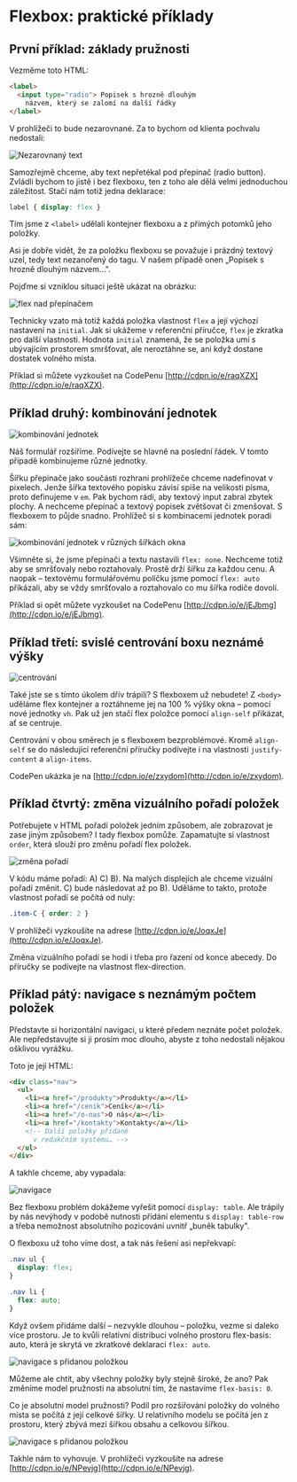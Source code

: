 # Flexbox: praktické příklady

## První příklad: základy pružnosti

Vezměme toto HTML:

```html
<label>
  <input type="radio"> Popisek s hrozně dlouhým
    názvem, který se zalomí na další řádky
</label>
```

V prohlížeči to bude nezarovnané. Za to bychom od klienta pochvalu nedostali:

![Nezarovnaný text](dist/images/original/flexbox-priklady-1.jpg)

Samozřejmě chceme, aby text nepřetékal pod přepínač (radio button). Zvládli bychom to jistě i bez flexboxu, ten z toho ale dělá velmi jednoduchou záležitost. Stačí nám totiž jedna deklarace:

```css
label { display: flex }
```

Tím jsme z `<label>` udělali kontejner flexboxu a z přímých potomků jeho položky.

Asi je dobře vidět, že za položku flexboxu se považuje i prázdný textový uzel, tedy text nezanořený do tagu. V našem případě onen „Popisek s hrozně dlouhým názvem…".

Pojďme si vzniklou situaci ještě ukázat na obrázku:

![flex nad přepínačem](dist/images/original/flexbox-priklady-2.jpg)

Technicky vzato má totiž každá položka vlastnost `flex` a její výchozí nastavení na `initial`. Jak si ukážeme v referenční příručce, `flex` je zkratka pro další vlastnosti. Hodnota `initial` znamená, že se položka umí s ubývajícím prostorem smršťovat, ale neroztáhne se, ani když dostane dostatek volného místa.

Příklad si můžete vyzkoušet na CodePenu [http://cdpn.io/e/raqXZX](http://cdpn.io/e/raqXZX).

## Příklad druhý: kombinování jednotek

![kombinování jednotek](dist/images/original/flexbox-priklady-3.jpg)

Náš formulář rozšíříme. Podívejte se hlavně na poslední řádek. V tomto případě kombinujeme různé jednotky.

Šířku přepínače jako součásti rozhraní prohlížeče chceme nadefinovat v pixelech. Jenže šířka textového popisku závisí spíše na velikosti písma, proto definujeme v `em`. Pak bychom rádi, aby textový input zabral zbytek plochy. A nechceme přepínač a textový popisek zvětšovat či zmenšovat. S flexboxem to půjde snadno. Prohlížeč si s kombinacemi jednotek poradí sám:

![kombinování jednotek v různých šířkách okna](dist/images/original/flexbox-priklady-4.jpg)

Všimněte si, že jsme přepínači a textu nastavili `flex: none`. Nechceme totiž aby se smršťovaly nebo roztahovaly. Prostě drží šířku za každou cenu. A naopak – textovému formulářovému políčku jsme pomocí `flex: auto` přikázali, aby se vždy smršťovalo a roztahovalo co mu šířka rodiče dovolí.

Příklad si opět můžete vyzkoušet na CodePenu [http://cdpn.io/e/jEJbmg](http://cdpn.io/e/jEJbmg).

## Příklad třetí: svislé centrování boxu neznámé výšky

![centrování](dist/images/original/flexbox-priklady-5.jpg)

Také jste se s tímto úkolem dřív trápili? S flexboxem už nebudete! Z `<body>` uděláme flex kontejner a roztáhneme jej na 100 % výšky okna – pomocí nové jednotky `vh`. Pak už jen stačí flex položce pomocí `align-self` přikázat, ať se centruje.

Centrování v obou směrech je s flexboxem bezproblémové. Kromě `align-self` se do následující referenční příručky podívejte i na vlastnosti `justify-content` a `align-items`.

CodePen ukázka je na [http://cdpn.io/e/zxydom](http://cdpn.io/e/zxydom).

## Příklad čtvrtý: změna vizuálního pořadí položek

Potřebujete v HTML pořadí položek jedním způsobem, ale zobrazovat je zase jiným způsobem? I tady flexbox pomůže. Zapamatujte si vlastnost `order`, která slouží pro změnu pořadí flex položek.

![změna pořadí](dist/images/original/flexbox-priklady-6.jpg)

V kódu máme pořadí: A) C) B). Na malých displejích ale chceme vizuální pořadí změnit. C) bude následovat až po B). Uděláme to takto, protože vlastnost pořadí se počítá od nuly:

```css
.item-C { order: 2 }
```

V prohlížeči vyzkoušíte na adrese [http://cdpn.io/e/JoqxJe](http://cdpn.io/e/JoqxJe).

Změna vizuálního pořadí se hodí i třeba pro řazení od konce abecedy. Do příručky se podívejte na vlastnost flex-direction.

## Příklad pátý: navigace s neznámým počtem položek

Představte si horizontální navigaci, u které předem neznáte počet položek. Ale nepředstavujte si ji prosím moc dlouho, abyste z toho nedostali nějakou ošklivou vyrážku.

Toto je její HTML:

```html
<div class="nav">
  <ul>
    <li><a href="/produkty">Produkty</a></li>
    <li><a href="/cenik">Ceník</a></li>
    <li><a href="/o-nas">O nás</a></li>
    <li><a href="/kontakty">Kontakty</a></li>
    <!-- Další položky přidané
      v redakčním systému… -->
  </ul>
</div>
```

A takhle chceme, aby vypadala:

![navigace](dist/images/original/flexbox-priklady-7.jpg)

Bez flexboxu problém dokážeme vyřešit pomocí `display: table`. Ale trápily by nás nevýhody v podobě nutnosti přidání elementu s `display: table-row` a třeba nemožnost absolutního pozicování uvnitř „buněk tabulky".

O flexboxu už toho víme dost, a tak nás řešení asi nepřekvapí:

```css
.nav ul {
  display: flex;
}

.nav li {
  flex: auto;
}
```

Když ovšem přidáme další – nezvykle dlouhou – položku, vezme si daleko více prostoru. Je to kvůli relativní distribuci volného prostoru flex-basis: auto, která je skrytá ve zkratkové deklaraci `flex: auto`.

![navigace s přidanou položkou](dist/images/original/flexbox-priklady-8.jpg)

Můžeme ale chtít, aby všechny položky byly stejně široké, že ano? Pak změníme model pružnosti na absolutní tím, že nastavíme `flex-basis: 0`.

Co je absolutní model pružnosti? Podíl pro rozšiřování položky do volného místa se počítá z její celkové šířky. U relativního modelu se počítá jen z prostoru, který zbývá mezi šířkou obsahu a celkovou šířkou.

![navigace s přidanou položkou](dist/images/original/flexbox-priklady-9.jpg)

Takhle nám to vyhovuje. V prohlížeči vyzkoušíte na adrese [http://cdpn.io/e/NPevjg](http://cdpn.io/e/NPevjg).
